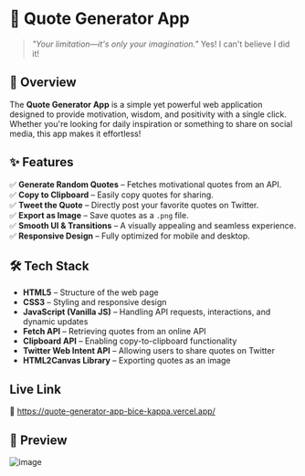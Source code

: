 # 📜 Quote Generator App  

> *"Your limitation—it's only your imagination."*
> Yes! I can't believe I did it!
> 
## 🚀 Overview  
The **Quote Generator App** is a simple yet powerful web application designed to provide motivation, wisdom, and positivity with a single click. Whether you're looking for daily inspiration or something to share on social media, this app makes it effortless!  

## ✨ Features  
✅ **Generate Random Quotes** – Fetches motivational quotes from an API.  
✅ **Copy to Clipboard** – Easily copy quotes for sharing.  
✅ **Tweet the Quote** – Directly post your favorite quotes on Twitter.  
✅ **Export as Image** – Save quotes as a `.png` file.  
✅ **Smooth UI & Transitions** – A visually appealing and seamless experience.   
✅ **Responsive Design** – Fully optimized for mobile and desktop.  

## 🛠️ Tech Stack  
- **HTML5** – Structure of the web page  
- **CSS3** – Styling and responsive design  
- **JavaScript (Vanilla JS)** – Handling API requests, interactions, and dynamic updates  
- **Fetch API** – Retrieving quotes from an online API  
- **Clipboard API** – Enabling copy-to-clipboard functionality  
- **Twitter Web Intent API** – Allowing users to share quotes on Twitter  
- **HTML2Canvas Library** – Exporting quotes as an image
  
## Live Link 
🚀 https://quote-generator-app-bice-kappa.vercel.app/

## 📸 Preview  
![image](https://github.com/user-attachments/assets/b324fa6d-89b4-42c1-b0b0-acd17a4fcd16)

